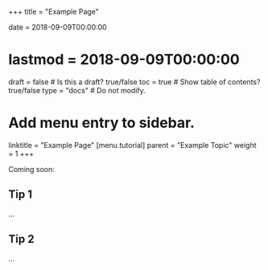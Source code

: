 +++
title = "Example Page"

date = 2018-09-09T00:00:00
# lastmod = 2018-09-09T00:00:00

draft = false  # Is this a draft? true/false
toc = true  # Show table of contents? true/false
type = "docs"  # Do not modify.

# Add menu entry to sidebar.
linktitle = "Example Page"
[menu.tutorial]
  parent = "Example Topic"
  weight = 1
+++

Coming soon:

## Tip 1

...

## Tip 2

...
